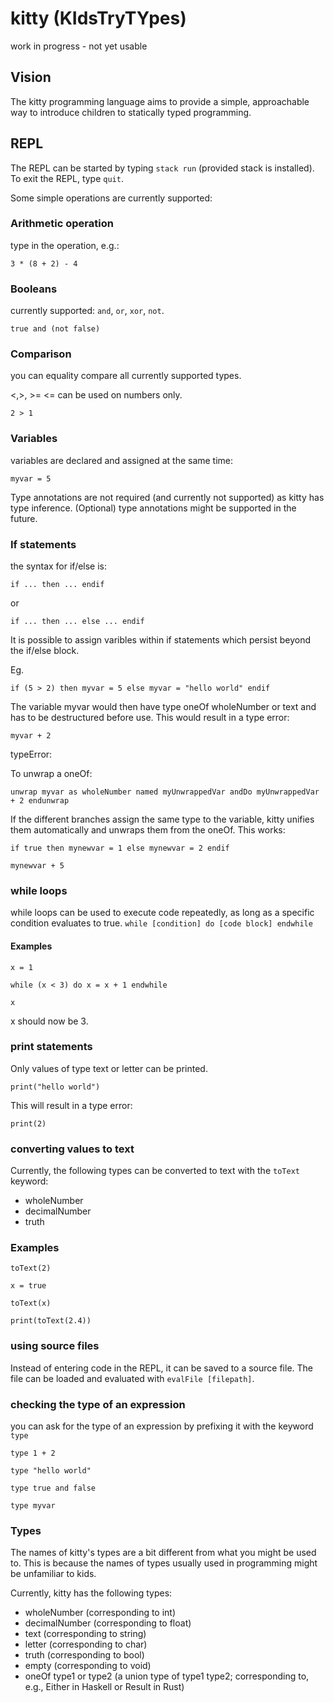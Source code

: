 # kitty (KIdsTryTYpes)

work in progress - not yet usable

## Vision
The kitty programming language aims to provide a simple, approachable way to introduce children to statically typed programming.

## REPL
The REPL can be started by typing `stack run` (provided stack is installed). To exit the REPL, type `quit`.

Some simple operations are currently supported:

### Arithmetic operation

type in the operation, e.g.:

`3 * (8 + 2) - 4`

### Booleans

currently supported: `and`, `or`, `xor`, `not`.

`true and (not false)`

### Comparison

you can equality compare all currently supported types.

<,>, >= <= can be used on numbers only.

`2 > 1`

### Variables

variables are declared and assigned at the same time:

`myvar = 5`

Type annotations are not required (and currently not supported) as kitty has type inference.
(Optional) type annotations might be supported in the future.

### If statements

the syntax for if/else is:

`if ... then ... endif` 

or

`if ... then ... else ... endif`

It is possible to assign varibles within if statements which persist beyond the if/else block.

Eg.

`if (5 > 2) then myvar = 5 else myvar = "hello world" endif`

The variable myvar would then have type oneOf wholeNumber or text and has to be destructured before use. This would result in a type error:

`myvar + 2`

typeError: 

To unwrap a oneOf:

`unwrap myvar as wholeNumber named myUnwrappedVar andDo myUnwrappedVar + 2 endunwrap`

If the different branches assign the same type to the variable, kitty unifies them automatically and unwraps them from the oneOf. This works:

`if true then mynewvar = 1 else mynewvar = 2 endif`

`mynewvar + 5`

### while loops

while loops can be used to execute code repeatedly, as long as
a specific condition evaluates to true.
`while [condition] do [code block] endwhile`

#### Examples

`x = 1`

`while (x < 3) do x = x + 1 endwhile` 

`x`

x should now be 3.
### print statements

Only values of type text or letter can be printed.

`print("hello world")`

This will result in a type error:

`print(2)`

### converting values to text

Currently, the following types can be converted to text with the `toText` keyword:

* wholeNumber
* decimalNumber
* truth

### Examples

`toText(2)`

`x = true`

`toText(x)`

`print(toText(2.4))`

### using source files

Instead of entering code in the REPL, it can be saved to a source file.
The file can be loaded and evaluated with `evalFile [filepath]`.

### checking the type of an expression

you can ask for the type of an expression by prefixing it with the keyword `type`

`type 1 + 2`

`type "hello world"`

`type true and false`

`type myvar`


### Types
The names of kitty's types are a bit different from what you might be used to. This is because the names of types usually used in programming might be unfamiliar to kids.

Currently, kitty has the following types:
* wholeNumber (corresponding to int)
* decimalNumber (corresponding to float)
* text (corresponding to string)
* letter (corresponding to char)
* truth (corresponding to bool)
* empty (corresponding to void)
* oneOf type1 or type2 (a union type of type1 type2; corresponding to, e.g., Either in Haskell or Result in Rust)
